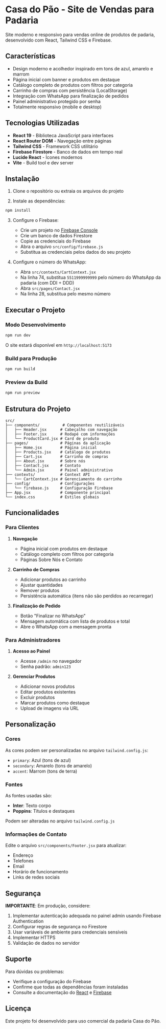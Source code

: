 # Casa do Pão - Site de Vendas para Padaria

Site moderno e responsivo para vendas online de produtos de padaria, desenvolvido com React, Tailwind CSS e Firebase.

## Características

- Design moderno e acolhedor inspirado em tons de azul, amarelo e marrom
- Página inicial com banner e produtos em destaque
- Catálogo completo de produtos com filtros por categoria
- Carrinho de compras com persistência (LocalStorage)
- Integração com WhatsApp para finalização de pedidos
- Painel administrativo protegido por senha
- Totalmente responsivo (mobile e desktop)

## Tecnologias Utilizadas

- **React 19** - Biblioteca JavaScript para interfaces
- **React Router DOM** - Navegação entre páginas
- **Tailwind CSS** - Framework CSS utilitário
- **Firebase Firestore** - Banco de dados em tempo real
- **Lucide React** - Ícones modernos
- **Vite** - Build tool e dev server

## Instalação

1. Clone o repositório ou extraia os arquivos do projeto

2. Instale as dependências:
```bash
npm install
```

3. Configure o Firebase:
   - Crie um projeto no [Firebase Console](https://console.firebase.google.com/)
   - Crie um banco de dados Firestore
   - Copie as credenciais do Firebase
   - Abra o arquivo `src/config/firebase.js`
   - Substitua as credenciais pelos dados do seu projeto

4. Configure o número do WhatsApp:
   - Abra `src/contexts/CartContext.jsx`
   - Na linha 74, substitua `5511999999999` pelo número do WhatsApp da padaria (com DDI + DDD)
   - Abra `src/pages/Contact.jsx`
   - Na linha 28, substitua pelo mesmo número

## Executar o Projeto

### Modo Desenvolvimento
```bash
npm run dev
```
O site estará disponível em `http://localhost:5173`

### Build para Produção
```bash
npm run build
```

### Preview da Build
```bash
npm run preview
```

## Estrutura do Projeto

```
src/
├── components/          # Componentes reutilizáveis
│   ├── Header.jsx      # Cabeçalho com navegação
│   ├── Footer.jsx      # Rodapé com informações
│   └── ProductCard.jsx # Card de produto
├── pages/              # Páginas da aplicação
│   ├── Home.jsx        # Página inicial
│   ├── Products.jsx    # Catálogo de produtos
│   ├── Cart.jsx        # Carrinho de compras
│   ├── About.jsx       # Sobre nós
│   ├── Contact.jsx     # Contato
│   └── Admin.jsx       # Painel administrativo
├── contexts/           # Context API
│   └── CartContext.jsx # Gerenciamento do carrinho
├── config/             # Configurações
│   └── firebase.js     # Configuração Firebase
├── App.jsx             # Componente principal
└── index.css           # Estilos globais
```

## Funcionalidades

### Para Clientes

1. **Navegação**
   - Página inicial com produtos em destaque
   - Catálogo completo com filtros por categoria
   - Páginas Sobre Nós e Contato

2. **Carrinho de Compras**
   - Adicionar produtos ao carrinho
   - Ajustar quantidades
   - Remover produtos
   - Persistência automática (itens não são perdidos ao recarregar)

3. **Finalização de Pedido**
   - Botão "Finalizar no WhatsApp"
   - Mensagem automática com lista de produtos e total
   - Abre o WhatsApp com a mensagem pronta

### Para Administradores

1. **Acesso ao Painel**
   - Acesse `/admin` no navegador
   - Senha padrão: `admin123`

2. **Gerenciar Produtos**
   - Adicionar novos produtos
   - Editar produtos existentes
   - Excluir produtos
   - Marcar produtos como destaque
   - Upload de imagens via URL

## Personalização

### Cores
As cores podem ser personalizadas no arquivo `tailwind.config.js`:
- `primary`: Azul (tons de azul)
- `secondary`: Amarelo (tons de amarelo)
- `accent`: Marrom (tons de terra)

### Fontes
As fontes usadas são:
- **Inter**: Texto corpo
- **Poppins**: Títulos e destaques

Podem ser alteradas no arquivo `tailwind.config.js`

### Informações de Contato
Edite o arquivo `src/components/Footer.jsx` para atualizar:
- Endereço
- Telefones
- Email
- Horário de funcionamento
- Links de redes sociais

## Segurança

**IMPORTANTE**: Em produção, considere:

1. Implementar autenticação adequada no painel admin usando Firebase Authentication
2. Configurar regras de segurança no Firestore
3. Usar variáveis de ambiente para credenciais sensíveis
4. Implementar HTTPS
5. Validação de dados no servidor

## Suporte

Para dúvidas ou problemas:
- Verifique a configuração do Firebase
- Confirme que todas as dependências foram instaladas
- Consulte a documentação do [React](https://react.dev/) e [Firebase](https://firebase.google.com/docs)

## Licença

Este projeto foi desenvolvido para uso comercial da padaria Casa do Pão.
